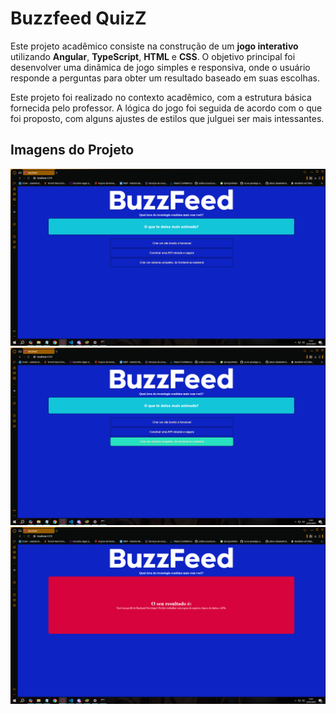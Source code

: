 # Buzzfeed QuizZ

Este projeto acadêmico consiste na construção de um **jogo interativo** utilizando **Angular**, **TypeScript**, **HTML** e **CSS**. O objetivo principal foi 
desenvolver uma dinâmica de jogo simples e responsiva, onde o usuário responde a perguntas para obter um resultado baseado em suas escolhas.

Este projeto foi realizado no contexto acadêmico, com a estrutura básica fornecida pelo professor. A lógica do jogo foi seguida de acordo com o que foi proposto, com alguns ajustes de estilos que julguei ser mais intessantes.

## Imagens do Projeto
<img src="https://github.com/pibraz/projeto-buzzfeed/blob/main/Captura de Tela (48).png">
<img src="https://github.com/pibraz/projeto-buzzfeed/blob/main/Captura de Tela (49).png">
<img src="https://github.com/pibraz/projeto-buzzfeed/blob/main/Captura de Tela (50).png">
